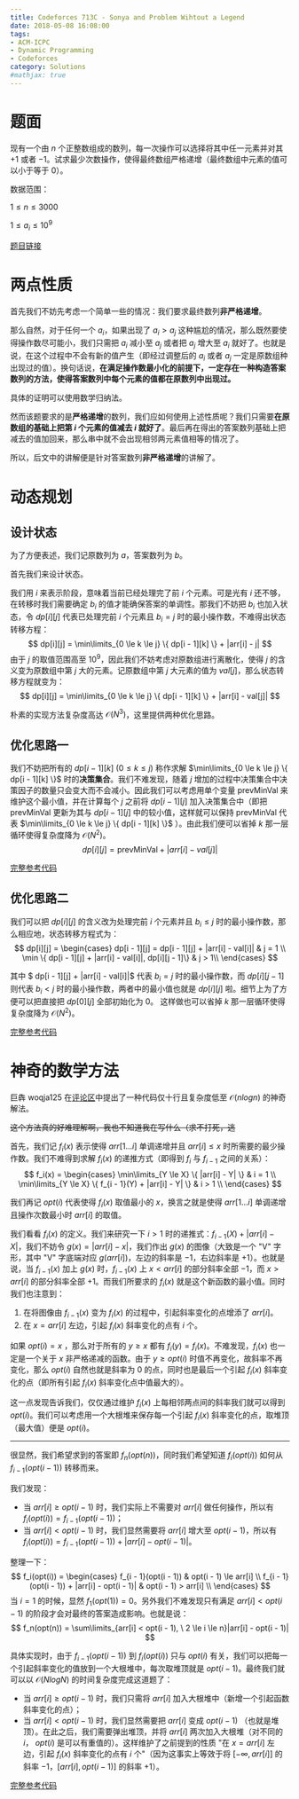 ```yaml
---
title: Codeforces 713C - Sonya and Problem Wihtout a Legend
date: 2018-05-08 16:08:00
tags: 
- ACM-ICPC
- Dynamic Programming
- Codeforces
category: Solutions
#mathjax: true
---
```


# 题面

现有一个由 $n$ 个正整数组成的数列，每一次操作可以选择将其中任一元素并对其 $+1$ 或者 $-1$。试求最少次数操作，使得最终数组严格递增（最终数组中元素的值可以小于等于 $0$）。

数据范围：

$1 \le n \le 3000$

$1 \le a_i \le 10^9$

[题目链接](http://codeforces.com/contest/713/problem/C)

# 两点性质

首先我们不妨先考虑一个简单一些的情况：我们要求最终数列**非严格递增**。

那么自然，对于任何一个 $a_i$，如果出现了 $a_i > a_j$ 这种尴尬的情况，那么既然要使得操作数尽可能小，我们只需把 $a_i$ 减小至 $a_j$ 或者把 $a_j$ 增大至 $a_i$ 就好了。也就是说，在这个过程中不会有新的值产生（即经过调整后的 $a_i$ 或者 $a_j$ 一定是原数组种出现过的值）。换句话说，**在满足操作数最小化的前提下，一定存在一种构造答案数列的方法，使得答案数列中每个元素的值都在原数列中出现过。**

具体的证明可以使用数学归纳法。

然而该题要求的是**严格递增**的数列，我们应如何使用上述性质呢？我们只需要**在原数组的基础上把第 $i$ 个元素的值减去 $i$ 就好了**。最后再在得出的答案数列基础上把减去的值加回来，那么串中就不会出现相邻两元素值相等的情况了。

所以，后文中的讲解便是针对答案数列**非严格递增**的讲解了。

# 动态规划

## 设计状态

为了方便表述，我们记原数列为 $a$，答案数列为 $b$。

首先我们来设计状态。

我们用 $i$ 来表示阶段，意味着当前已经处理完了前 $i$ 个元素。可是光有 $i$ 还不够，在转移时我们需要确定 $b_i$ 的值才能确保答案的单调性。那我们不妨把 $b_i$ 也加入状态，令 $dp[i][j]$ 代表已处理完前 $i$ 个元素且 $b_i = j$ 时的最小操作数，不难得出状态转移方程：
$$
dp[i][j] = \min\limits_{0 \le k \le j} \{ dp[i - 1][k] \} + |arr[i] - j|
$$
由于 $j$ 的取值范围高至 $10^9$，因此我们不妨考虑对原数组进行离散化，使得 $j$ 的含义变为原数组中第 $j$ 大的元素。记原数组中第 $j$ 大元素的值为 $val[j]$，那么状态转移方程就变为：
$$
dp[i][j] = \min\limits_{0 \le k \le j} \{ dp[i - 1][k] \} + |arr[i] - val[j]|
$$


朴素的实现方法复杂度高达 $\mathcal{O}(N^3)$，这里提供两种优化思路。

## 优化思路一

我们不妨把所有的 $dp[i - 1][k] \ (0 \le k \le j)$ 称作求解 $\min\limits_{0 \le k \le j} \{ dp[i - 1][k] \}$ 时的**决策集合**。我们不难发现，随着 $j$ 增加的过程中决策集合中决策因子的数量只会变大而不会减小。因此我们可以考虑用单个变量 $\text{prevMinVal}$ 来维护这个最小值，并在计算每个 $j$ 之前将 $dp[i - 1][j]$ 加入决策集合中（即把 $\text{prevMinVal}$ 更新为其与 $dp[i - 1][j]$ 中的较小值，这样就可以保持 $\text{prevMinVal}$ 代表 $\min\limits_{0 \le k \le j} \{ dp[i - 1][k] \}$ ）。由此我们便可以省掉 $k$ 那一层循环使得复杂度降为 $\mathcal{O}(N^2)$。
$$
dp[i][j] = \text{prevMinVal} + |arr[i] - val[j]|
$$

[完整参考代码](https://github.com/codgician/ACM-ICPC/blob/master/Codeforces/713C/dp.cpp)

## 优化思路二

我们可以把 $dp[i][j]$ 的含义改为处理完前 $i$ 个元素并且 $b_i \le j$ 时的最小操作数，那么相应地，状态转移方程式为：
$$
dp[i][j] = 
\begin{cases}
dp[i - 1][j] = dp[i - 1][j] + |arr[i] - val[i]| & j = 1 \\
\min \{ dp[i - 1][j] + |arr[i] - val[i]|, dp[i][j - 1]\} & j > 1\\
\end{cases}
$$

其中 $ dp[i - 1][j] + |arr[i] - val[i]|$ 代表 $b_i = j$ 时的最小操作数，而 $dp[i][j - 1]$ 则代表 $b_i < j$ 时的最小操作数，两者中的最小值也就是 $dp[i][j]$ 啦。细节上为了方便可以把直接把 $dp[0][j]$ 全部初始化为 $0$。 这样做也可以省掉 $k$ 那一层循环使得复杂度降为 $\mathcal{O}(N^2)$。

[完整参考代码](https://github.com/codgician/ACM-ICPC/blob/master/Codeforces/713C/dp_alt.cpp)

# 神奇的数学方法

巨犇 woqja125 在[评论区](http://codeforces.com/blog/entry/47094?#comment-315161)中提出了一种代码仅十行且复杂度低至 $\mathcal{O}(nlogn)$ 的神奇解法。

~~这个方法真的好难理解啊，我也不知道我在写什么（求不打死，逃~~

首先，我们记 $f_i(x)$ 表示使得 $arr[1 \dots i]$ 单调递增并且 $arr[i] \le x$ 时所需要的最少操作数。我们不难得到求解 $f_i(x)$ 的递推方式（即得到 $f_i$ 与 $f_{i - 1}$ 之间的关系）：
$$
f_i(x) = 
\begin{cases}
\min\limits_{Y \le X} \{ |arr[i] - Y| \} & i = 1 \\
\min\limits_{Y \le X} \{ f_{i - 1}(Y) + |arr[i] - Y|  \} & i > 1 \\
\end{cases}
$$

我们再记 $opt(i)$ 代表使得 $f_i(x)$ 取值最小的 $x$，换言之就是使得 $arr[1 \dots i]$ 单调递增且操作次数最小时 $arr[i]$ 的取值。

我们看看 $f_i(x)$ 的定义。我们来研究一下 $i > 1$ 时的递推式：$f_{i -1}(X) + |arr[i] - X|$，我们不妨令 $g(x) = |arr[i] - x|$，我们作出 $g(x)$ 的图像（大致是一个 "V" 字形，其中 "V" 字底端对应 $g(arr[i])$，左边的斜率是 $-1$，右边斜率是 $+1$）。也就是说，当 $f_{i - 1}(x)$ 加上 $g(x)$ 时，$f_{i - 1}(x)$ 上 $x < arr[i]$ 的部分斜率全部 $-1$，而 $x > arr[i]$ 的部分斜率全部 $+1$。而我们所要求的 $f_i(x)$ 就是这个新函数的最小值。同时我们也注意到：

1. 在将图像由 $f_{i - 1}(x)$ 变为 $f_i(x)$ 的过程中，引起斜率变化的点增添了 $arr[i]$。
2. 在 $x = arr[i]$ 左边，引起 $f_i(x)$ 斜率变化的点有 $i$ 个。

如果 $opt(i) = x$ ，那么对于所有的 $y \ge x$ 都有 $f_i(y) = f_i(x)$。不难发现，$f_i(x)$ 也一定是一个关于 $x$ 非严格递减的函数。由于 $y \ge opt(i)$ 时值不再变化，故斜率不再变化，那么 $opt(i)$ 自然也就是斜率为 $0$ 的点，同时也是最后一个引起 $f_i(x)$ 斜率变化的点（即所有引起 $f_i(x)$ 斜率变化点中值最大的）。

这一点发现告诉我们，仅仅通过维护 $f_i(x)$ 上每相邻两点间的斜率我们就可以得到 $opt(i)$。我们可以考虑用一个大根堆来保存每一个引起 $f_i(x)$ 斜率变化的点，取堆顶（最大值）便是 $opt(i)$。

---

很显然，我们希望求到的答案即 $f_n(opt(n))$，同时我们希望知道 $f_i(opt(i))$ 如何从 $f_{i - 1}(opt(i - 1))$ 转移而来。

我们发现：

- 当 $arr[i] \ge opt(i - 1)$ 时，我们实际上不需要对 $arr[i]$ 做任何操作，所以有 $f_i(opt(i)) = f_{i - 1}(opt(i - 1))$；
- 当 $arr[i] < opt(i - 1)$ 时，我们显然需要将 $arr[i]$ 增大至 $opt(i - 1)$，所以有 $f_i(opt(i)) = f_{i - 1}(opt(i - 1)) + |arr[i] - opt(i - 1)|$。

整理一下：
$$
f_i(opt(i)) = 
\begin{cases}
f_{i - 1}(opt(i - 1)) & opt(i - 1) \le arr[i] \\
f_{i - 1}(opt(i - 1)) + |arr[i] - opt(i - 1)| & opt(i - 1) > arr[i] \\
\end{cases}
$$
当 $i = 1$ 的时候，显然 $f_1(opt(1)) = 0$。另外我们不难发现只有满足 $arr[i] < opt(i - 1)$ 的阶段才会对最终的答案造成影响。也就是说：
$$
f_n(opt(n)) = \sum\limits_{arr[i] < opt(i - 1), \ 2 \le i \le n}|arr[i] - opt(i - 1)|
$$

具体实现时，由于 $f_{i - 1}(opt(i - 1))$ 到 $f_i(opt(i))$ 只与 $opt(i)$ 有关，我们可以把每一个引起斜率变化的值放到一个大根堆中，每次取堆顶就是 $opt(i - 1)$。最终我们就可以以 $\mathcal{O}(NlogN)$ 的时间复杂度完成这道题了：

- 当 $arr[i] \ge opt(i - 1)$ 时，我们只需将 $arr[i]$ 加入大根堆中（新增一个引起函数斜率变化的点）；
- 当 $arr[i] < opt(i - 1)$ 时，我们显然需要把 $arr[i]$ 变成 $opt(i - 1)$ （也就是堆顶）。在此之后，我们需要弹出堆顶，并将 $arr[i]$ 两次加入大根堆（对不同的 $i$， $opt(i)$ 是可以有重值的）。这样维护了之前提到的性质 "在 $x = arr[i]$ 左边，引起 $f_i(x)$ 斜率变化的点有 $i$ 个"（因为这事实上等效于将 $[-\infty, arr[i]]$ 的斜率 $-1$，$[arr[i], opt(i - 1)]$ 的斜率 $+1$）。

[完整参考代码](https://github.com/codgician/ACM-ICPC/blob/master/Codeforces/713C/priority_queue.cpp)